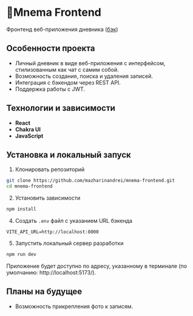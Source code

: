 # 📔Mnema Frontend

Фронтенд веб-приложения дневника ([бэк](https://github.com/mazharinandrei/mnema-backend))
## Особенности проекта

- Личный дневник в виде веб-приложения с интерфейсом, стилизованным как чат с самим собой.
- Возможность создания, поиска и удаления записей.
- Интеграция с бэкендом через REST API.
- Поддержка работы с JWT.

## Технологии и зависимости

- **React**
- **Chakra UI** 
- **JavaScript**
## Установка и локальный запуск

1. Клонировать репозиторий
```bash
git clone https://github.com/mazharinandrei/mnema-frontend.git
cd mnema-frontend
```
2. Установить зависимости
```bash
npm install
```
4. Создать `.env` файл с указанием URL бэкенда
```
VITE_API_URL=http://localhost:8000
```
5. Запустить локальный сервер разработки
```bash
npm run dev
```

Приложение будет доступно по адресу, указанному в терминале (по умолчанию: http://localhost:5173/).

## Планы на будущее
- Возможность прикрепления фото к записям.
